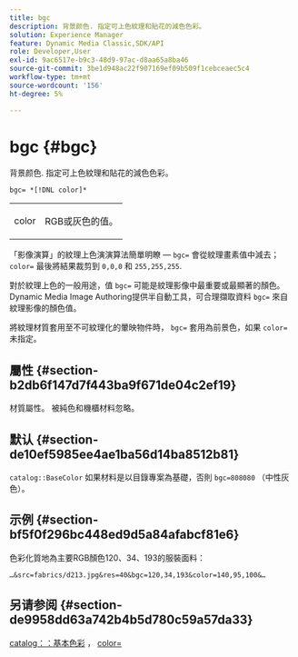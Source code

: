 ```yaml
---
title: bgc
description: 背景颜色. 指定可上色紋理和貼花的減色色彩。
solution: Experience Manager
feature: Dynamic Media Classic,SDK/API
role: Developer,User
exl-id: 9ac6517e-b9c3-48d9-97ac-d8aa65a8ba46
source-git-commit: 3be1d948ac22f907169ef09b509f1cebceaec5c4
workflow-type: tm+mt
source-wordcount: '156'
ht-degree: 5%

---
```


# bgc {#bgc}

背景颜色. 指定可上色紋理和貼花的減色色彩。

`bgc= *[!DNL color]*`

<table id="simpletable_131302355CAB4900A7B45FED903A1AAD" class="- topic/simpletable "> 
 <tr class="- topic/strow strow"> 
  <td class="- topic/stentry stentry"> <p><span class="+ topic/keyword sw-d/varname varname"> color</span> </p> </td> 
  <td class="- topic/stentry stentry"> <p>RGB或灰色的值。 </p></td> 
 </tr> 
</table>

「影像演算」的紋理上色演演算法簡單明瞭 —  `bgc=` 會從紋理畫素值中減去； `color=` 最後將結果裁剪到 `0,0,0` 和 `255,255,255`.

對於紋理上色的一般用途，值 `bgc=` 可能是紋理影像中最重要或最顯著的顏色。 Dynamic Media Image Authoring提供半自動工具，可合理擷取資料 `bgc=` 來自紋理影像的顏色值。

將紋理材質套用至不可紋理化的暈映物件時， `bgc=` 套用為前景色，如果 `color=` 未指定。

## 屬性 {#section-b2db6f147d7f443ba9f671de04c2ef19}

材質屬性。 被純色和機櫃材料忽略。

## 默认 {#section-de10ef5985ee4ae1ba56d14ba8512b81}

`catalog::BaseColor` 如果材料是以目錄專案為基礎，否則 `bgc=808080` （中性灰色）。

## 示例 {#section-bf5f0f296bc448ed9d5a84afabcf81e6}

色彩化質地為主要RGB顏色120、34、193的服裝面料：

`…&src=fabrics/d213.jpg&res=40&bgc=120,34,193&color=140,95,100&…`

## 另请参阅 {#section-de9958dd63a742b4b5d780c59a57da33}

[catalog：：基本色彩](../../../../../ir-api/material-cat/image-rendering-api-ref/c-ir-material-catalog/c-ir-material-data-reference/r-ir-basecolor.md#reference-5f02371b1d8e444ab12d2614d9792de8) ， [color=](../../../../../ir-api/http-protocol/image-rendering-api-ref/c-ir-http-protocol-ref/c-ir-http-protocol-command-reference/r-ir-http-color.md#reference-ea3cba9edfe94dbab86d8f123a9ed0aa)
